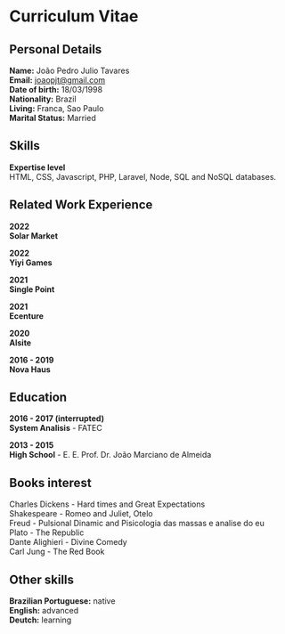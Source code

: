 # Curriculum Vitae

## Personal Details

**Name:** João Pedro Julio Tavares <br>
**Email:** joaopjt@gmail.com <br>
**Date of birth:** 18/03/1998 <br>
**Nationality:** Brazil <br>
**Living:** Franca, Sao Paulo <br>
**Marital Status:** Married <br>

## Skills
**Expertise level** <br>
HTML, CSS, Javascript, PHP, Laravel, Node, SQL and NoSQL databases.

## Related Work Experience

**2022** <br>
**Solar Market**

**2022** <br>
**Yiyi Games**

**2021** <br>
**Single Point**

**2021** <br>
**Ecenture**

**2020** <br>
**Alsite**

**2016 - 2019** <br>
**Nova Haus**

## Education

**2016 - 2017 (interrupted)** <br>
**System Analisis** - FATEC

**2013 - 2015** <br>
**High School** - E. E. Prof. Dr. João Marciano de Almeida  

## Books interest
Charles Dickens - Hard times and Great Expectations <br>
Shakespeare - Romeo and Juliet, Otelo <br>
Freud - Pulsional Dinamic and Pisicologia das massas e analise do eu <br>
Plato - The Republic <br>
Dante Alighieri - Divine Comedy <br>
Carl Jung - The Red Book <br>

## Other skills

**Brazilian Portuguese:** native <br>
**English:** advanced <br>
**Deutch:** learning <br>

